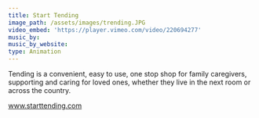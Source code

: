 ```yaml
---
title: Start Tending
image_path: /assets/images/trending.JPG
video_embed: 'https://player.vimeo.com/video/220694277'
music_by:
music_by_website:
type: Animation
---
```



Tending is a convenient, easy to use, one stop shop for family caregivers, supporting and caring for loved ones, whether they live in the next room or across the country.

www.starttending.com